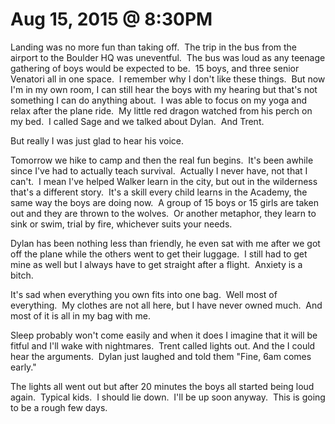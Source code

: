 # Aug 15, 2015 @ 8:30PM

Landing was no more fun than taking off.  The trip in the bus from the airport to the Boulder HQ was uneventful.  The bus was loud as any teenage gathering of boys would be expected to be.  15 boys, and three senior Venatori all in one space.  I remember why I don't like these things.  But now I'm in my own room, I can still hear the boys with my hearing but that's not something I can do anything about.  I was able to focus on my yoga and relax after the plane ride.  My little red dragon watched from his perch on my bed.  I called Sage and we talked about Dylan.  And Trent.  

But really I was just glad to hear his voice.

Tomorrow we hike to camp and then the real fun begins.  It's been awhile since I've had to actually teach survival.  Actually I never have, not that I can't.  I mean I've helped Walker learn in the city, but out in the wilderness that's a different story.  It's a skill every child learns in the Academy, the same way the boys are doing now.  A group of 15 boys or 15 girls are taken out and they are thrown to the wolves.  Or another metaphor, they learn to sink or swim, trial by fire, whichever suits your needs.

Dylan has been nothing less than friendly, he even sat with me after we got off the plane while the others went to get their luggage.  I still had to get mine as well but I always have to get straight after a flight.  Anxiety is a bitch.    

It's sad when everything you own fits into one bag.  Well most of everything.  My clothes are not all here, but I have never owned much.  And most of it is all in my bag with me.

Sleep probably won't come easily and when it does I imagine that it will be fitful and I'll wake with nightmares.  Trent called lights out. And the I could hear the arguments.  Dylan just laughed and told them "Fine, 6am comes early."  

The lights all went out but after 20 minutes the boys all started being loud again.  Typical kids.  I should lie down.  I'll be up soon anyway.  This is going to be a rough few days.

